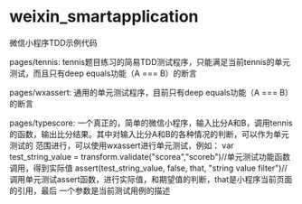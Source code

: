 # weixin_smartapplication
微信小程序TDD示例代码

pages/tennis: tennis题目练习的简易TDD测试程序，只能满足当前tennis的单元测试，而且只有deep equals功能（A === B）的断言

pages/wxassert: 通用的单元测试程序，目前只有deep equals功能（A === B）的断言

pages/typescore: 一个真正的，简单的微信小程序，输入比分A和B，调用tennis的函数，输出比分结果。其中对输入比分A和B的各种情况的判断，可以作为单元测试的
范围进行，可以使用wxassert进行单元测试，例如：
var test_string_value = transform.validate("scorea","scoreb")//单元测试功能函数调用，得到实际值
assert(test_string_value, false, that, "string value filter")//调用单元测试assert函数，进行实际值，和期望值的判断，that是小程序当前页面的引用，最后
一个参数是当前测试用例的描述
